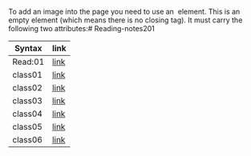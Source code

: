 To add an image into the page
you need to use an <img>
element. This is an empty
element (which means there is
no closing tag). It must carry the
following two attributes:# Reading-notes201

| Syntax  | link                                                                     |
| ------- | ------------------                                                       |
| Read:01 | [link]('README.md')                                                      |
| class01 | [link](https://mohammed1994mosleh.github.io/Reading-notes201/class01)    |
| class02 | [link](https://mohammed1994mosleh.github.io/Reading-notes201/class02)    |
| class03 | [link](https://mohammed1994mosleh.github.io/Reading-notes201/class03)    |
| class04 | [link](https://mohammed1994mosleh.github.io/Reading-notes201/class04)    |
| class05 | [link](https://mohammed1994mosleh.github.io/Reading-notes201/class05)    |
| class06 | [link](https://mohammed1994mosleh.github.io/Reading-notes201/class06)    |